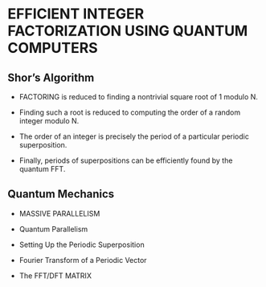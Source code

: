 # EFFICIENT INTEGER FACTORIZATION USING QUANTUM COMPUTERS

## Shor’s Algorithm​

* FACTORING is reduced to finding a nontrivial square root of 1 modulo N.​
​
* Finding such a root is reduced to computing the order of a random integer modulo N.​

* The order of an integer is precisely the period of a particular periodic superposition.​​

* Finally, periods of superpositions can be efficiently found by the quantum FFT.​

## Quantum Mechanics​

* MASSIVE PARALLELISM

* Quantum Parallelism

* Setting Up the Periodic Superposition

* Fourier Transform of a Periodic Vector

* The FFT/DFT MATRIX​

